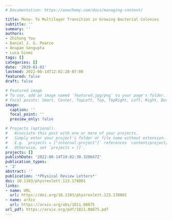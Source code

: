 ```yaml
---
# Documentation: https://wowchemy.com/docs/managing-content/

title: Mono- To Multilayer Transition in Growing Bacterial Colonies
subtitle: ''
summary: ''
authors:
- Zhihong You
- Daniel J. G. Pearce
- Anupam Sengupta
- Luca Giomi
tags: []
categories: []
date: '2019-01-01'
lastmod: 2022-06-14T12:02:20-07:00
featured: false
draft: false

# Featured image
# To use, add an image named `featured.jpg/png` to your page's folder.
# Focal points: Smart, Center, TopLeft, Top, TopRight, Left, Right, BottomLeft, Bottom, BottomRight.
image:
  caption: ''
  focal_point: ''
  preview_only: false

# Projects (optional).
#   Associate this post with one or more of your projects.
#   Simply enter your project's folder or file name without extension.
#   E.g. `projects = ["internal-project"]` references `content/project/deep-learning/index.md`.
#   Otherwise, set `projects = []`.
projects: []
publishDate: '2022-06-14T19:02:39.320647Z'
publication_types:
- '2'
abstract: ''
publication: '*Physical Review Letters*'
doi: 10.1103/physrevlett.123.178001
links:
- name: URL
  url: https://doi.org/10.1103/physrevlett.123.178001
- name: arXiv
  url: https://arxiv.org/abs/1811.08875
url_pdf: https://arxiv.org/pdf/1811.08875.pdf
---
```


